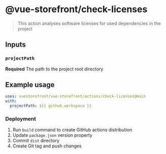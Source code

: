 # @vue-storefront/check-licenses

> This action analyses software licenses for used dependencies in the project


## Inputs

### `projectPath`

**Required** The path to the project root directory

## Example usage

```yaml
uses: vuestorefront/vue-storefront/actions/check-licenses@main
with:
  projectPath: ${{ github.workspace }}
```

### Deployment

1. Run `build` command to create GitHub actions distribution
2. Update `package.json` version property
3. Commit `dist` directory
4. Create Git tag and push changes
